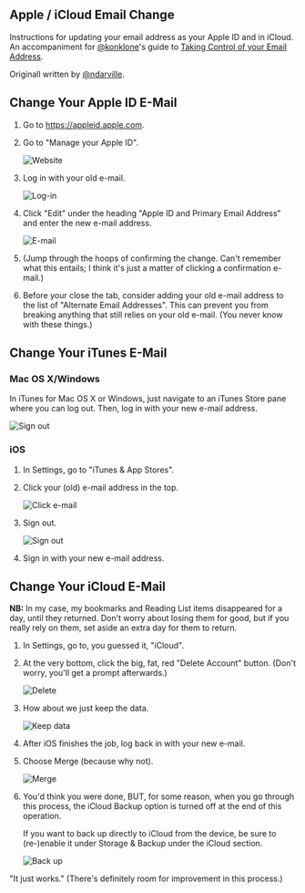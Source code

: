 ## Apple / iCloud Email Change

Instructions for updating your email address as your Apple ID and in iCloud. An accompaniment for [@konklone](/konklone)'s guide to [Taking Control of your Email Address](https://konklone.com/post/take-control-of-your-email-address).

Originall written by [@ndarville](/ndarville).

## Change Your Apple ID E-Mail

1. Go to <https://appleid.apple.com>.

2. Go to "Manage your Apple ID".

    ![Website](icloud/screenshots/1-apple-id/1-website.png)

3. Log in with your old e-mail.

    ![Log-in](icloud/screenshots/1-apple-id/2-login.png)

4. Click "Edit" under the heading "Apple ID and Primary Email Address" and enter the new e-mail address.

    ![E-mail](icloud/screenshots/1-apple-id/3-email.png)

5. (Jump through the hoops of confirming the change. Can't remember what this entails; I think it's just a matter of clicking a confirmation e-mail.)

6. Before your close the tab, consider adding your old e-mail address to the list of "Alternate Email Addresses". This can prevent you from breaking anything that still relies on your old e-mail. (You never know with these things.)

## Change Your iTunes E-Mail

### Mac OS X/Windows

In iTunes for Mac OS X or Windows, just navigate to an iTunes Store pane where you can log out. Then, log in with your new e-mail address.

![Sign out](icloud/screenshots/2-itunes-mac-windows/signout.png)

### iOS

1. In Settings, go to "iTunes & App Stores".

2. Click your (old) e-mail address in the top.

    ![Click e-mail](icloud/screenshots/3-itunes-ios/1-info.png)

3. Sign out.

    ![Sign out](icloud/screenshots/3-itunes-ios/2-signout.png)

4. Sign in with your new e-mail address.

## Change Your iCloud E-Mail

**NB:** In my case, my bookmarks and Reading List items disappeared for a day, until they returned. Don't worry about losing them for good, but if you really rely on them, set aside an extra day for them to return.

1. In Settings, go to, you guessed it, "iCloud".

2. At the very bottom, click the big, fat, red "Delete Account" button. (Don't worry, you'll get a prompt afterwards.)

    ![Delete](icloud/screenshots/4-icloud/1-delete.png)

3. How about we just keep the data.

    ![Keep data](icloud/screenshots/4-icloud/2-delete-prompt.png)

4. After iOS finishes the job, log back in with your new e-mail.

5. Choose Merge (because why not).

    ![Merge](icloud/screenshots/4-icloud/3-merge.png)

6. You'd think you were done, BUT, for some reason, when you go through this process, the iCloud Backup option is turned off at the end of this operation.

    If you want to back up directly to iCloud from the device, be sure to (re-)enable it under Storage & Backup under the iCloud section.

    ![Back up](icloud/screenshots/4-icloud/4-backup.png)

"It just works." (There's definitely room for improvement in this process.)
